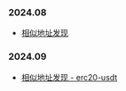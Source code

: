 ### 2024.08
- [相似地址发现](240824_find_similar_address_v001.md)

### 2024.09
- [相似地址发现 - erc20-usdt](240906_find_similar_erc20_usdt_addr_v001b.ipynb)